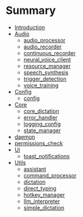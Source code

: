 # Summary

- [Introduction](README.md)
- [Audio]()
  - [audio_processor](audio/audio_processor.md)
  - [audio_recorder](audio/audio_recorder.md)
  - [continuous_recorder](audio/continuous_recorder.md)
  - [neural_voice_client](audio/neural_voice_client.md)
  - [resource_manager](audio/resource_manager.md)
  - [speech_synthesis](audio/speech_synthesis.md)
  - [trigger_detection](audio/trigger_detection.md)
  - [voice_training](audio/voice_training.md)
- [Config]()
  - [config](config/config.md)
- [Core]()
  - [core_dictation](core/core_dictation.md)
  - [error_handler](core/error_handler.md)
  - [logging_config](core/logging_config.md)
  - [state_manager](core/state_manager.md)
- [daemon](daemon.md)
- [permissions_check](permissions_check.md)
- [Ui]()
  - [toast_notifications](ui/toast_notifications.md)
- [Utils]()
  - [assistant](utils/assistant.md)
  - [command_processor](utils/command_processor.md)
  - [dictation](utils/dictation.md)
  - [direct_typing](utils/direct_typing.md)
  - [hotkey_manager](utils/hotkey_manager.md)
  - [llm_interpreter](utils/llm_interpreter.md)
  - [simple_dictation](utils/simple_dictation.md)
